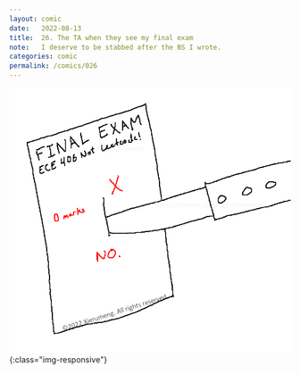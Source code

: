 ```yaml
---
layout: comic
date:   2022-08-13
title:  26. The TA when they see my final exam
note:   I deserve to be stabbed after the BS I wrote.
categories: comic
permalink: /comics/026
---
```

![PAGE 026](/comics/026-pBoSYJiu1Srt3cks-VRXSHvJb0UruRtqc.png){:class="img-responsive"}

